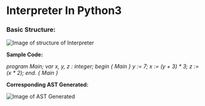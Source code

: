 # Interpreter In Python3

<h3>Basic Structure:</h3>

![Image of structure of Interpreter](https://github.com/toobazameer/Interpreter_in_Python3/blob/master/Images/Interpreter.png)

**Sample Code:**

_program Main;_
_var x, y, z : integer;_
_begin { Main }_
    _y := 7;_
    _x := (y + 3) * 3;_
    _z := (x * 2);_
_end.  { Main }_
  
**Corresponding AST Generated:**

![Image of AST Generated](https://github.com/toobazameer/Interpreter_in_Python3/blob/master/Interpreter/ast.png)
